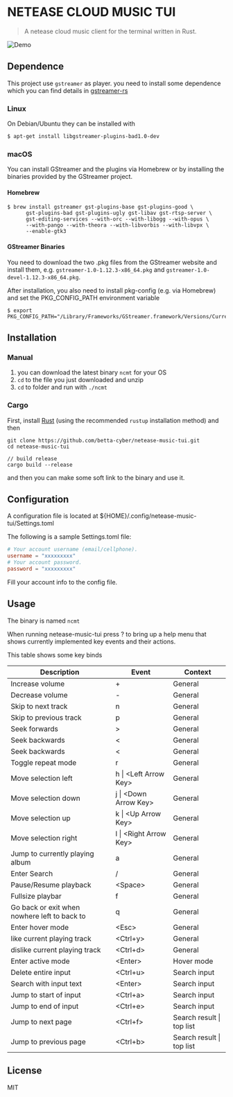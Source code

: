 # NETEASE CLOUD MUSIC TUI

>A netease cloud music client for the terminal written in Rust.

![Demo](https://i.loli.net/2019/12/06/n6DCTS4cW2Z1dmH.gif)

## Dependence

This project use `gstreamer` as player. you need to install some dependence which you can find details in [gstreamer-rs](https://github.com/sdroege/gstreamer-rs)

### Linux
On Debian/Ubuntu they can be installed with
```bash
$ apt-get install libgstreamer-plugins-bad1.0-dev
```

### macOS

You can install GStreamer and the plugins via Homebrew or by installing the binaries provided by the GStreamer project.

#### Homebrew

```
$ brew install gstreamer gst-plugins-base gst-plugins-good \
      gst-plugins-bad gst-plugins-ugly gst-libav gst-rtsp-server \
      gst-editing-services --with-orc --with-libogg --with-opus \
      --with-pango --with-theora --with-libvorbis --with-libvpx \
      --enable-gtk3
```
#### GStreamer Binaries

You need to download the two .pkg files from the GStreamer website and install them, e.g. `gstreamer-1.0-1.12.3-x86_64.pkg` and `gstreamer-1.0-devel-1.12.3-x86_64.pkg`.

After installation, you also need to install pkg-config (e.g. via Homebrew) and set the PKG_CONFIG_PATH environment variable

```
$ export PKG_CONFIG_PATH="/Library/Frameworks/GStreamer.framework/Versions/Current/lib/pkgconfig${PKG_CONFIG_PATH:+:$PKG_CONFIG_PATH}"
```

## Installation

### Manual
1. you can download the latest binary  `ncmt` for your OS
2. `cd` to the file you just downloaded and unzip
3. `cd` to folder and run with `./ncmt`

### Cargo

First, install [Rust](https://www.rust-lang.org/tools/install) (using the recommended `rustup` installation method) and then
```
git clone https://github.com/betta-cyber/netease-music-tui.git
cd netease-music-tui

// build release 
cargo build --release
```

and then you can make some soft link to the binary and use it.

## Configuration

A configuration file is located at ${HOME}/.config/netease-music-tui/Settings.toml

The following is a sample Settings.toml file:
```toml
# Your account username (email/cellphone).
username = "xxxxxxxxx"
# Your account password.
password = "xxxxxxxxx"
```
Fill your account info to the config file.

## Usage

The binary is named ```ncmt```

When running netease-music-tui press ? to bring up a help menu that shows currently implemented key events and their actions.

This table shows some key binds

| Description | Event | Context |
| ------------- | ---------------- | --------------- |
| Increase volume | + | General |
| Decrease volume | - | General |
| Skip to next track | n | General |
| Skip to previous track | p | General |
| Seek forwards | > | General |
| Seek backwards | < | General |
| Seek backwards | < | General |
| Toggle repeat mode | r | General |
| Move selection left | h \| \<Left Arrow Key>  | General |
| Move selection down | j \| \<Down Arrow Key>  | General |
| Move selection up | k \| \<Up Arrow Key>  | General |
| Move selection right | l \| \<Right Arrow Key>  | General |
| Jump to currently playing album | a | General |
| Enter Search | / | General |
| Pause/Resume playback | \<Space> | General |
| Fullsize playbar | f | General |
| Go back or exit when nowhere left to back to | q | General |
| Enter hover mode | \<Esc>  | General |
| like current playing track | \<Ctrl+y> | General |
| dislike current playing track | \<Ctrl+d> | General |
| Enter active mode | \<Enter> | Hover mode |
| Delete entire input | \<Ctrl+u> | Search input |
| Search with input text | \<Enter>| Search input |
| Jump to start of input | \<Ctrl+a> | Search input |
| Jump to end of input | \<Ctrl+e> | Search input |
| Jump to next page | \<Ctrl+f> | Search result \| top list |
| Jump to previous page | \<Ctrl+b> | Search result \| top list |


## License
MIT

